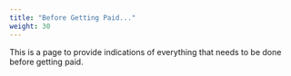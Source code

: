 ```yaml
---
title: "Before Getting Paid..."
weight: 30
---
```


This is a page to provide indications of everything that needs to be done before getting paid.

